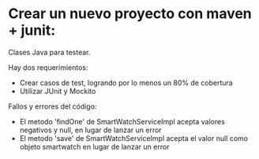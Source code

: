
# Crear un nuevo proyecto con maven + junit: 

Clases Java para testear. 

Hay dos requerimientos:

* Crear casos de test, logrando por lo menos un 80% de cobertura
* Utilizar JUnit y Mockito

Fallos y errores del código:

* El metodo 'findOne' de SmartWatchServiceImpl acepta valores negativos y null, en lugar de lanzar un error
* El metodo 'save' de SmartWatchServiceImpl acepta el valor null como objeto smartwatch en lugar de lanzar un error

